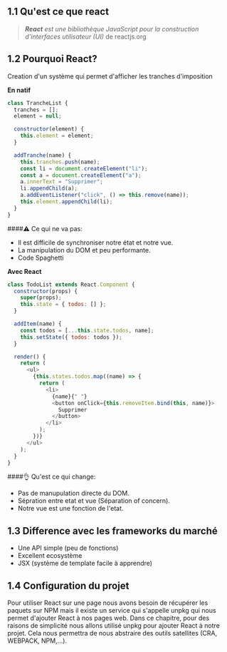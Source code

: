 ## 1.1 Qu'est ce que react

> _**React** est une bibliothèque JavaScript pour la construction d’interfaces utilisateur (UI)_ de reactjs.org

## 1.2 Pourquoi React?

Creation d'un système qui permet d'afficher les tranches d'imposition

**En natif**

```javascript
class TrancheList {
  tranches = [];
  element = null;

  constructor(element) {
    this.element = element;
  }

  addTranche(name) {
    this.tranches.push(name);
    const li = document.createElement("li");
    const a = document.createElement("a");
    a.innerText = "Supprimer";
    li.appendChild(a);
    a.addEventListener("click", () => this.remove(name));
    this.element.appendChild(li);
  }
}
```

####:warning: Ce qui ne va pas:

- Il est difficile de synchroniser notre état et notre vue.
- La manipulation du DOM et peu performante.
- Code Spaghetti

**Avec React**

```javascript
class TodoList extends React.Component {
  constructor(props) {
    super(props);
    this.state = { todos: [] };
  }

  addItem(name) {
    const todos = [...this.state.todos, name];
    this.setState({ todos: todos });
  }

  render() {
    return (
      <ul>
        {this.states.todos.map((name) => {
          return (
            <li>
              {name}{" "}
              <button onClick={this.removeItem.bind(this, name)}>
                Supprimer
              </button>
            </li>
          );
        })}
      </ul>
    );
  }
}
```

####:ok_hand: Qu'est ce qui change:

- Pas de manupulation directe du DOM.
- Sépration entre etat et vue (Séparation of concern).
- Notre vue est une fonction de l'etat.

## 1.3 Difference avec les frameworks du marché

- Une API simple (peu de fonctions)
- Excellent ecosystème
- JSX (système de template facile à apprendre)

## 1.4 Configuration du projet

Pour utiliser React sur une page nous avons besoin de récupérer les paquets sur NPM mais il existe un service qui s'appelle unpkg qui nous permet d'ajouter React à nos pages web.
Dans ce chapitre, pour des raisons de simplicité nous allons utilisé unpkg pour ajouter React à notre projet. Cela nous permettra de nous abstraire des outils satellites (CRA, WEBPACK, NPM,...).
